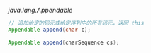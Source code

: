 *java.lang.Appendable*

```java
// 追加给定的码元或给定序列中的所有码元，返回 this
Appendable append(char c);

Appendable append(charSequence cs);
```

